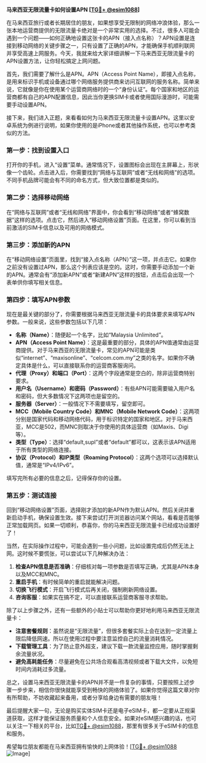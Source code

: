**马来西亚无限流量卡如何设置APN [[TG💪+ @esim1088](https://t.me/s/esim1088)]**

在马来西亚旅行或者长期居住的朋友，如果想享受无限制的网络冲浪体验，那么一张本地运营商提供的无限流量卡绝对是一个非常实用的选择。不过，很多人可能会遇到一个问题——如何正确地设置这张卡的APN（接入点名称）？APN设置是连接到移动网络的关键步骤之一，只有设置了正确的APN，才能确保手机顺利联网并享受高速上网服务。今天，我就来给大家详细讲解一下马来西亚无限流量卡的APN设置方法，让你轻松搞定上网问题。

首先，我们需要了解什么是APN。APN（Access Point Name），即接入点名称，是用来标识手机或设备通过哪个网络服务提供商来访问互联网的服务名称。简单来说，它就像是你在使用某个运营商网络时的一个“身份认证”。每个国家和地区的运营商都有自己的APN配置信息，因此当你更换SIM卡或者使用国际漫游时，可能需要手动设置APN。

接下来，我们进入正题，来看看如何为马来西亚无限流量卡设置APN。这里以安卓系统为例进行说明，如果你使用的是iPhone或者其他操作系统，也可以参考类似的方法。

### **第一步：找到设置入口**
打开你的手机，进入“设置”菜单。通常情况下，设置图标会出现在主屏幕上，形状像一个齿轮。点击进入后，你需要找到“网络与互联网”或者“无线和网络”的选项。不同手机品牌可能会有不同的命名方式，但大致位置都是类似的。

### **第二步：选择移动网络**
在“网络与互联网”或者“无线和网络”界面中，你会看到“移动网络”或者“蜂窝数据”这样的选项。点击它，然后进入“移动网络设置”页面。在这里，你可以看到当前激活的SIM卡信息以及可用的网络模式。

### **第三步：添加新的APN**
在“移动网络设置”页面里，找到“接入点名称（APN）”这一项，并点击它。如果你之前没有设置过APN，那么这个列表应该是空的。这时，你需要手动添加一个新的APN。通常会有“添加新APN”或者“新建APN”这样的按钮，点击后会出现一个表单供你填写相关信息。

### **第四步：填写APN参数**
现在是最关键的部分了，你需要根据马来西亚无限流量卡的具体要求来填写APN参数。一般来说，这些参数包括以下几项：

- **名称（Name）**：随便起一个名字，比如“Malaysia Unlimited”。
- **APN（Access Point Name）**：这是最重要的部分，具体的APN值通常由运营商提供。对于马来西亚的无限流量卡，常见的APN可能是类似“internet”、“maxisonline”、“celcom.com.my”之类的名字。如果你不确定具体是什么，可以直接联系你的运营商客服询问。
- **代理（Proxy）和端口（Port）**：这两个字段通常是空白的，除非运营商特别要求。
- **用户名（Username）和密码（Password）**：有些APN可能需要输入用户名和密码，但大多数情况下这两项也是留空的。
- **服务器（Server）**：一般情况下不需要填写，留空即可。
- **MCC（Mobile Country Code）和MNC（Mobile Network Code）**：这两项分别是国家代码和移动网络代码，用于标识特定的国家和地区。对于马来西亚，MCC是502，而MNC则取决于你使用的具体运营商（如Maxis、Digi等）。
- **类型（Type）**：选择“default,supl”或者“default”都可以，这表示该APN适用于所有类型的网络连接。
- **协议（Protocol）和IP类型（Roaming Protocol）**：这两个选项可以选择默认值，通常是“IPv4/IPv6”。

填写完所有必要的信息之后，记得保存你的设置。

### **第五步：测试连接**
回到“移动网络设置”页面，选择刚才添加的新APN作为默认APN。然后关闭并重新启动手机，确保设置生效。接下来尝试打开浏览器访问某个网站，看看是否能够正常加载网页。如果一切顺利，恭喜你，你的马来西亚无限流量卡已经成功设置好了！

当然，在实际操作过程中，可能会遇到一些小问题，比如设置完成后仍然无法上网。这时候不要慌张，可以尝试以下几种解决办法：

1. **检查APN信息是否准确**：仔细核对每一项参数是否填写正确，尤其是APN本身以及MCC和MNC。
2. **重启手机**：有时候简单的重启就能解决问题。
3. **切换飞行模式**：开启飞行模式后再关闭，强制刷新网络设置。
4. **咨询客服**：如果实在搞不定，可以直接联系运营商客服寻求帮助。

除了以上步骤之外，还有一些额外的小贴士可以帮助你更好地利用马来西亚无限流量卡：

- **注意套餐规则**：虽然说是“无限流量”，但很多套餐实际上会在达到一定流量上限后降低网速。所以在使用过程中要注意监控自己的流量消耗情况。
- **下载管理工具**：为了防止意外超支，建议下载一款流量监控应用，随时掌握剩余流量状况。
- **避免高耗能任务**：尽量避免在公共场合观看高清视频或者下载大文件，以免短时间内消耗过多流量。

总之，设置马来西亚无限流量卡的APN并不是一件复杂的事情，只要按照上述步骤一步步来，相信你很快就能享受到畅快的网络体验了。如果你觉得这篇文章对你有所帮助，不妨收藏起来备用，或者分享给身边有需要的朋友哦！

最后提醒大家一句，无论是购买实体SIM卡还是电子eSIM卡，都一定要从正规渠道获取，这样才能保证服务质量和个人信息安全。如果对eSIM感兴趣的话，也可以关注一下相关的平台，比如[TG💪+ @esim1088](https://t.me/s/esim1088)，那里有很多关于eSIM卡的信息和服务。

希望每位朋友都能在马来西亚拥有愉快的上网体验！[[TG💪+ @esim1088](https://t.me/s/esim1088) ![Image](https://i.postimg.cc/4NQfJmqS/Snipaste-2025-05-13-00-14-12.png)]